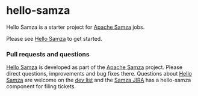 hello-samza
===========

Hello Samza is a starter project for [Apache Samza](http://samza.apache.org/) jobs.

Please see [Hello Samza](http://samza.apache.org/startup/hello-samza/0.8/) to get started.

### Pull requests and questions

[Hello Samza](http://samza.apache.org/startup/hello-samza/0.8/) is developed as part of the [Apache Samza](http://samza.apache.org) project. Please direct questions, improvements and bug fixes there.  Questions about [Hello Samza](http://samza.apache.org/startup/hello-samza/0.8/) are welcome on the [dev list](http://samza.apache.org/community/mailing-lists.html) and the [Samza JIRA](https://issues.apache.org/jira/browse/SAMZA) has a hello-samza component for filing tickets.
